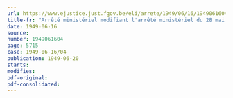 ```yaml
---
url: https://www.ejustice.just.fgov.be/eli/arrete/1949/06/16/1949061604/justel
title-fr: "Arrêté ministériel modifiant l'arrêté ministériel du 28 mai 1947, instituant les commissions prévues aux articles 1, 2 et 4 de l'arrêté du 19 septembre 1945, établissant le Statut de la Résistance armée"
date: 1949-06-16
source:
number: 1949061604
page: 5715
case: 1949-06-16/04
publication: 1949-06-20
starts:
modifies:
pdf-original:
pdf-consolidated:
---
```


